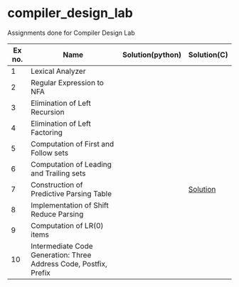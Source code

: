 # compiler_design_lab
Assignments done for Compiler Design Lab 


|Ex no.|Name|Solution(python)|Solution(C)|
|------|----|----------------|-----------|
|1|Lexical Analyzer|||
|2|Regular Expression to NFA|||
|3|Elimination of Left Recursion|||
|4|Elimination of Left Factoring|||
|5| Computation of First and Follow sets|||
|6|Computation of Leading and Trailing sets|||
|7|Construction of Predictive Parsing Table||[Solution](assignments_c/predictive_parsing.c)|
|8|Implementation of Shift Reduce Parsing|||
|9|Computation of LR(0) items |||
|10|Intermediate Code Generation: Three Address Code, Postfix, Prefix |||

